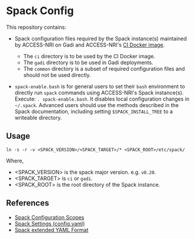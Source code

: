 # Spack Config

This repository contains:

* Spack configuration files required by the Spack instance(s) maintained by ACCESS-NRI on Gadi and ACCESS-NRI's [CI Docker image](https://github.com/ACCESS-NRI/build-ci/).
  * The `ci` directory is to be used by the CI Docker image.
  * The `gadi` directory is to be used in Gadi deployments.
  * The `common` directory is a subset of required configuration files and should not be used directly.

* `spack-enable.bash` is for general users to set their `bash` environment to directly run `spack` commands using ACCESS-NRI's Spack instance(s). Execute: `. spack-enable.bash`. It disables local configuration changes in `~/.spack`. Advanced users should use the methods described in the Spack documentation, including setting `$SPACK_INSTALL_TREE` to a writeable directory.

## Usage

`ln -s -r -v <SPACK_VERSION>/<SPACK_TARGET>/* <SPACK_ROOT>/etc/spack/`

Where,
* <SPACK_VERSION> is the spack major version. e.g. `v0.20`.
* <SPACK_TARGET> is `ci` or `gadi`.
* <SPACK_ROOT> is the root directory of the Spack instance.

## References

* [Spack Configuration Scopes](https://spack.readthedocs.io/en/latest/configuration.html#configuration-scopes)
* [Spack Settings (config.yaml)](https://spack.readthedocs.io/en/latest/config_yaml.html)
* [Spack extended YAML Format](https://spack-tutorial.readthedocs.io/en/latest/tutorial_configuration.html#yaml-format)
